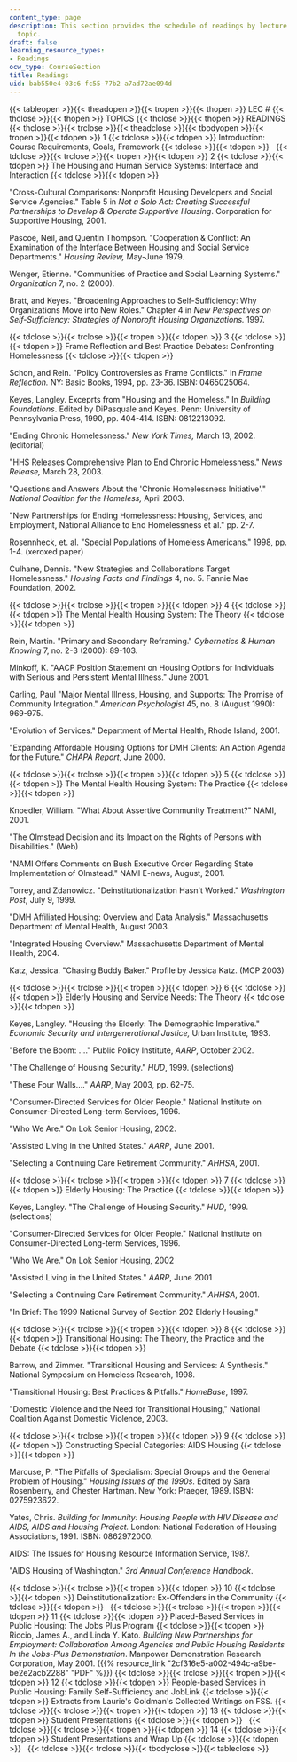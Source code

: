 ```yaml
---
content_type: page
description: This section provides the schedule of readings by lecture session and
  topic.
draft: false
learning_resource_types:
- Readings
ocw_type: CourseSection
title: Readings
uid: bab550e4-03c6-fc55-77b2-a7ad72ae094d
---
```

{{< tableopen >}}{{< theadopen >}}{{< tropen >}}{{< thopen >}}
LEC #
{{< thclose >}}{{< thopen >}}
TOPICS
{{< thclose >}}{{< thopen >}}
READINGS
{{< thclose >}}{{< trclose >}}{{< theadclose >}}{{< tbodyopen >}}{{< tropen >}}{{< tdopen >}}
1
{{< tdclose >}}{{< tdopen >}}
Introduction: Course Requirements, Goals, Framework
{{< tdclose >}}{{< tdopen >}}
 
{{< tdclose >}}{{< trclose >}}{{< tropen >}}{{< tdopen >}}
2
{{< tdclose >}}{{< tdopen >}}
The Housing and Human Service Systems: Interface and Interaction
{{< tdclose >}}{{< tdopen >}}

"Cross-Cultural Comparisons: Nonprofit Housing Developers and Social Service Agencies." Table 5 in *Not a Solo Act: Creating Successful Partnerships to Develop & Operate Supportive Housing*. Corporation for Supportive Housing, 2001.

Pascoe, Neil, and Quentin Thompson. "Cooperation & Conflict: An Examination of the Interface Between Housing and Social Service Departments." *Housing Review,* May-June 1979.

Wenger, Etienne. "Communities of Practice and Social Learning Systems." *Organization* 7, no. 2 (2000).

Bratt, and Keyes. "Broadening Approaches to Self-Sufficiency: Why Organizations Move into New Roles." Chapter 4 in *New Perspectives on Self-Sufficiency: Strategies of Nonprofit Housing Organizations.* 1997.

{{< tdclose >}}{{< trclose >}}{{< tropen >}}{{< tdopen >}}
3
{{< tdclose >}}{{< tdopen >}}
Frame Reflection and Best Practice Debates: Confronting Homelessness
{{< tdclose >}}{{< tdopen >}}

Schon, and Rein. "Policy Controversies as Frame Conflicts." In *Frame Reflection.* NY: Basic Books, 1994, pp. 23-36. ISBN: 0465025064.

Keyes, Langley. Exceprts from "Housing and the Homeless." In *Building Foundations*. Edited by DiPasquale and Keyes. Penn: University of Pennsylvania Press, 1990, pp. 404-414. ISBN: 0812213092.

"Ending Chronic Homelessness." *New York Times,* March 13, 2002. (editorial)

"HHS Releases Comprehensive Plan to End Chronic Homelessness." *News Release,* March 28, 2003.

"Questions and Answers About the 'Chronic Homelessness Initiative'." *National Coalition for the Homeless,* April 2003.

"New Partnerships for Ending Homelessness: Housing, Services, and Employment, National Alliance to End Homelessness et al." pp. 2-7.

Rosennheck, et. al. "Special Populations of Homeless Americans." 1998, pp. 1-4. (xeroxed paper)

Culhane, Dennis. "New Strategies and Collaborations Target Homelessness." *Housing Facts and Findings* 4, no. 5. Fannie Mae Foundation, 2002.

{{< tdclose >}}{{< trclose >}}{{< tropen >}}{{< tdopen >}}
4
{{< tdclose >}}{{< tdopen >}}
The Mental Health Housing System: The Theory
{{< tdclose >}}{{< tdopen >}}

Rein, Martin. "Primary and Secondary Reframing." *Cybernetics & Human Knowing* 7, no. 2-3 (2000): 89-103.

Minkoff, K. "AACP Position Statement on Housing Options for Individuals with Serious and Persistent Mental Illness." June 2001.

Carling, Paul "Major Mental Illness, Housing, and Supports: The Promise of Community Integration." *American Psychologist* 45, no. 8 (August 1990): 969-975.

"Evolution of Services." Department of Mental Health, Rhode Island, 2001.

"Expanding Affordable Housing Options for DMH Clients: An Action Agenda for the Future." *CHAPA Report*, June 2000.

{{< tdclose >}}{{< trclose >}}{{< tropen >}}{{< tdopen >}}
5
{{< tdclose >}}{{< tdopen >}}
The Mental Health Housing System: The Practice
{{< tdclose >}}{{< tdopen >}}

Knoedler, William. "What About Assertive Community Treatment?" NAMI, 2001.

"The Olmstead Decision and its Impact on the Rights of Persons with Disabilities." (Web)

"NAMI Offers Comments on Bush Executive Order Regarding State Implementation of Olmstead." NAMI E-news, August, 2001.

Torrey, and Zdanowicz. "Deinstitutionalization Hasn't Worked." *Washington Post*, July 9, 1999.

"DMH Affiliated Housing: Overview and Data Analysis." Massachusetts Department of Mental Health, August 2003.

"Integrated Housing Overview." Massachusetts Department of Mental Health, 2004.

Katz, Jessica. "Chasing Buddy Baker." Profile by Jessica Katz. (MCP 2003)

{{< tdclose >}}{{< trclose >}}{{< tropen >}}{{< tdopen >}}
6
{{< tdclose >}}{{< tdopen >}}
Elderly Housing and Service Needs: The Theory
{{< tdclose >}}{{< tdopen >}}

Keyes, Langley. "Housing the Elderly: The Demographic Imperative." *Economic Security and Intergenerational Justice,* Urban Institute, 1993.

"Before the Boom: …." Public Policy Institute, *AARP*, October 2002.

"The Challenge of Housing Security." *HUD*, 1999. (selections)

"These Four Walls…." *AARP*, May 2003, pp. 62-75.

"Consumer-Directed Services for Older People." National Institute on Consumer-Directed Long-term Services, 1996.

"Who We Are." On Lok Senior Housing, 2002.

"Assisted Living in the United States." *AARP*, June 2001.

"Selecting a Continuing Care Retirement Community." *AHHSA*, 2001.

{{< tdclose >}}{{< trclose >}}{{< tropen >}}{{< tdopen >}}
7
{{< tdclose >}}{{< tdopen >}}
Elderly Housing: The Practice
{{< tdclose >}}{{< tdopen >}}

Keyes, Langley. "The Challenge of Housing Security." *HUD*, 1999. (selections)

"Consumer-Directed Services for Older People." National Institute on Consumer-Directed Long-term Services, 1996.

"Who We Are." On Lok Senior Housing, 2002

"Assisted Living in the United States." *AARP*, June 2001

"Selecting a Continuing Care Retirement Community." *AHHSA*, 2001.

"In Brief: The 1999 National Survey of Section 202 Elderly Housing."

{{< tdclose >}}{{< trclose >}}{{< tropen >}}{{< tdopen >}}
8
{{< tdclose >}}{{< tdopen >}}
Transitional Housing: The Theory, the Practice and the Debate
{{< tdclose >}}{{< tdopen >}}

Barrow, and Zimmer. "Transitional Housing and Services: A Synthesis." National Symposium on Homeless Research, 1998.

"Transitional Housing: Best Practices & Pitfalls." *HomeBase*, 1997.

"Domestic Violence and the Need for Transitional Housing," National Coalition Against Domestic Violence, 2003.

{{< tdclose >}}{{< trclose >}}{{< tropen >}}{{< tdopen >}}
9
{{< tdclose >}}{{< tdopen >}}
Constructing Special Categories: AIDS Housing
{{< tdclose >}}{{< tdopen >}}

Marcuse, P. "The Pitfalls of Specialism: Special Groups and the General Problem of Housing." *Housing Issues of the 1990s*. Edited by Sara Rosenberry, and Chester Hartman. New York: Praeger, 1989. ISBN: 0275923622.

Yates, Chris. *Building for Immunity: Housing People with HIV Disease and AIDS, AIDS and Housing Project.* London: National Federation of Housing Associations, 1991. ISBN: 0862972000.

AIDS: The Issues for Housing Resource Information Service, 1987.

"AIDS Housing of Washington." *3rd Annual Conference Handbook*.

{{< tdclose >}}{{< trclose >}}{{< tropen >}}{{< tdopen >}}
10
{{< tdclose >}}{{< tdopen >}}
Deinstitutionalization: Ex-Offenders in the Community
{{< tdclose >}}{{< tdopen >}}
 
{{< tdclose >}}{{< trclose >}}{{< tropen >}}{{< tdopen >}}
11
{{< tdclose >}}{{< tdopen >}}
Placed-Based Services in Public Housing: The Jobs Plus Program
{{< tdclose >}}{{< tdopen >}}
Riccio, James A., and Linda Y. Kato. *Building New Partnerships for Employment: Collaboration Among Agencies and Public Housing Residents In the Jobs-Plus Demonstration*. Manpower Demonstration Research Corporation, May 2001. ({{% resource_link "2cf316e5-a002-494c-a9be-be2e2acb2288" "PDF" %}})
{{< tdclose >}}{{< trclose >}}{{< tropen >}}{{< tdopen >}}
12
{{< tdclose >}}{{< tdopen >}}
People-based Services in Public Housing: Family Self-Sufficiency and JobLink
{{< tdclose >}}{{< tdopen >}}
Extracts from Laurie's Goldman's Collected Writings on FSS.
{{< tdclose >}}{{< trclose >}}{{< tropen >}}{{< tdopen >}}
13
{{< tdclose >}}{{< tdopen >}}
Student Presentations
{{< tdclose >}}{{< tdopen >}}
 
{{< tdclose >}}{{< trclose >}}{{< tropen >}}{{< tdopen >}}
14
{{< tdclose >}}{{< tdopen >}}
Student Presentations and Wrap Up
{{< tdclose >}}{{< tdopen >}}
 
{{< tdclose >}}{{< trclose >}}{{< tbodyclose >}}{{< tableclose >}}